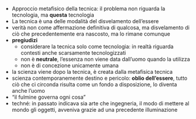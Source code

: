 ---
---
- Approccio metafisico della tecnica: il problema non riguarda la tecnologia, ma **questa** tecnologia
- La tecnica è una delle modalità del disvelamento dell’essere
- verità non come affermazione definitiva di qualcosa, ma disvelamento di ciò che precedentemente era nascosto, ma lo rimane comunque
- **pregiudizi**
	- considerare la tecnica solo come tecnologia: in realtà riguarda contesti anche scarsamente tecnologizzati
	- non è **neutrale**, l’essenza non viene data dall’uomo quando la utilizza
	- non è di concezione unicamente umana
- la scienza viene dopo la tecnica, è creata dalla metafisica tecnica
- scienza contemporanemente destino e pericolo: **oblio dell’essere**, tutto ciò che ci circonda risulta come un fondo a disposizione, lo diventa anche l’uomo
- “il fulmine governa ogni cosa”
- techné: in passato indicava sia arte che ingegneria, il modo di mettere al mondo gli oggetti, avveniva grazie ad una precedente illuminazione